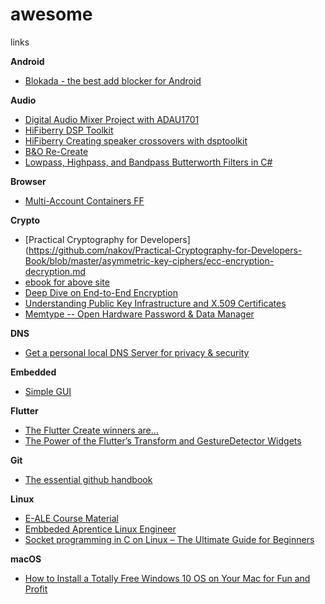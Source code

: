 # awesome
links


**Android**
* [Blokada - the best add blocker for Android](https://blokada.org/)


**Audio**
* [Digital Audio Mixer Project with ADAU1701](http://tataylino.com/digital-audio-mixer-project-with-adau1701/)
* [HiFiberry DSP Toolkit](https://github.com/hifiberry/hifiberry-dsp)
* [HiFiberry Creating speaker crossovers with dsptoolkit](https://github.com/hifiberry/hifiberry-dsp/blob/master/doc/crossovers.md)
* [B&O Re-Create](https://github.com/bang-olufsen/create/tree/master/DSP%20Programs)
* [Lowpass, Highpass, and Bandpass Butterworth Filters in C#](https://www.codeproject.com/Tips/5070936/Lowpass-Highpass-and-Bandpass-Butterworth-Filters)



**Browser**
* [Multi-Account Containers  FF](https://github.com/mozilla/multi-account-containers/#readme)


**Crypto**
* [Practical Cryptography for Developers](https://github.com/nakov/Practical-Cryptography-for-Developers-Book/blob/master/asymmetric-key-ciphers/ecc-encryption-decryption.md
* [ebook for above site](https://cryptobook.nakov.com/)
* [Deep Dive on End-to-End Encryption](https://ssd.eff.org/en/module/deep-dive-end-end-encryption-how-do-public-key-encryption-systems-work)
* [Understanding Public Key Infrastructure and X.509 Certificates](https://www.linuxjournal.com/content/understanding-public-key-infrastructure-and-x509-certificates)
* [Memtype -- Open Hardware Password & Data Manager](https://github.com/jim17/memtype)


**DNS**
* [Get a personal local DNS Server for privacy & security](https://technitium.com/dns/)

**Embedded**
* [Simple GUI](https://github.com/hampussandberg/HexConnect/wiki/Simple-GUI)


**Flutter**
* [The Flutter Create winners are…](https://medium.com/flutter/the-flutter-create-winners-are-40980f2d20b3)
* [The Power of the Flutter’s Transform and GestureDetector Widgets](https://medium.com/flutter/the-power-of-the-flutters-transform-and-gesturedetector-widgets-6834f5a25be9)



**Git**
* [The essential github handbook](https://www.freecodecamp.org/news/the-essential-git-handbook-a1cf77ed11b5/)


**Linux**
* [E-ALE Course Material](https://cm.e-ale.org/2019/LCA2019/)
* [Embbeded Aprentice Linux Engineer](https://github.com/e-ale/)
* [Socket programming in C on Linux – The Ultimate Guide for Beginners](https://www.binarytides.com/socket-programming-c-linux-tutorial/)


**macOS**
* [How to Install a Totally Free Windows 10 OS on Your Mac for Fun and Profit](https://towardsdatascience.com/how-to-install-a-free-windows-virtual-machine-on-your-mac-bf7cbc05888e)

